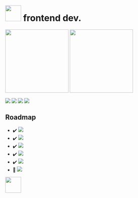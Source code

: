 # <img src="https://i.ibb.co/ZWt8y9b/fomlahault.png" style="width: 50px"> frontend dev.
<div style="display: inline-block;">
<img src="https://github-readme-stats.vercel.app/api?username=princevora&&show_icons=true&theme=midnight-purple" style="height: 200px;">
<img src="https://github-readme-stats.vercel.app/api/top-langs/?username=princevora&langs_count=5&theme=midnight-purple" style="height: 200px;">
</div>

<a href="https://discord.com/"><img src="https://img.shields.io/badge/-floyare%231186-000000?style=flat-square&logo=discord&logoColor=7F3ACE"></a>
<a href="https://steamcommunity.com/id/floyarestyles/"><img src="https://img.shields.io/badge/-funnע-000000?style=flat-square&logo=steam&logoColor=7F3ACE"></a>
<a href="https://www.youtube.com/channel/UCdRj56rXHKHF40T0Of36s3A"><img src="https://img.shields.io/badge/-floyare-000000?style=flat-square&logo=youtube&logoColor=7F3ACE"></a>
<img src="https://visitor-badge.laobi.icu/badge?page_id=floyare.floyare&left_color=black&right_color=%237F3ACE">

## Roadmap
- :heavy_check_mark: <img src="https://img.shields.io/badge/-HTML-000000?style=flat-square&logo=html5&logoColor=7F3ACE">
- :heavy_check_mark: <img src="https://img.shields.io/badge/-CSS-000000?style=flat-square&logo=css3&logoColor=7F3ACE">
- :heavy_check_mark: <img src="https://img.shields.io/badge/-Javascript-000000?style=flat-square&logo=javascript&logoColor=7F3ACE">
- :heavy_check_mark: <img src="https://img.shields.io/badge/-React-000000?style=flat-square&logo=react&logoColor=7F3ACE">
- :heavy_check_mark: <img src="https://img.shields.io/badge/-Next.js-000000?style=flat-square&logo=nextdotjs&logoColor=7F3ACE">
- :large_orange_diamond: <img src="https://img.shields.io/badge/-Astro-000000?style=flat-square&logo=astro&logoColor=7F3ACE">
<!-- - :x: <img src="https://img.shields.io/badge/-Nuxt.js-000000?style=flat-square&logo=nuxtdotjs&logoColor=7F3ACE"> -->

<div style="display: inline-block;">
<img src="https://i.ibb.co/wwq451W/JUSTSTYLES-LOGO-NEW-500.png" style="height: 50px;">
</div>
<!--
**floyare/floyare** is a ✨ _special_ ✨ repository because its `README.md` (this file) appears on your GitHub profile.

Here are some ideas to get you started:

- 🔭 I’m currently working on ...
- 🌱 I’m currently learning ...
- 👯 I’m looking to collaborate on ...
- 🤔 I’m looking for help with ...
- 💬 Ask me about ...
- 📫 How to reach me: ...
- 😄 Pronouns: ...
- ⚡ Fun fact: ...
-->
